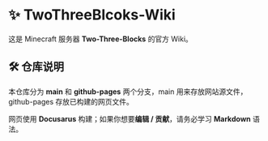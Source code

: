 # ✨ TwoThreeBlcoks-Wiki

这是 Minecraft 服务器 **Two-Three-Blocks** 的官方 Wiki。

## 🛠 仓库说明

本仓库分为 **main** 和 **github-pages** 两个分支，main 用来存放网站源文件， github-pages 存放已构建的网页文件。

网页使用 **Docusarus** 构建；如果你想要**编辑 / 贡献**，请务必学习 **Markdown** 语法。
